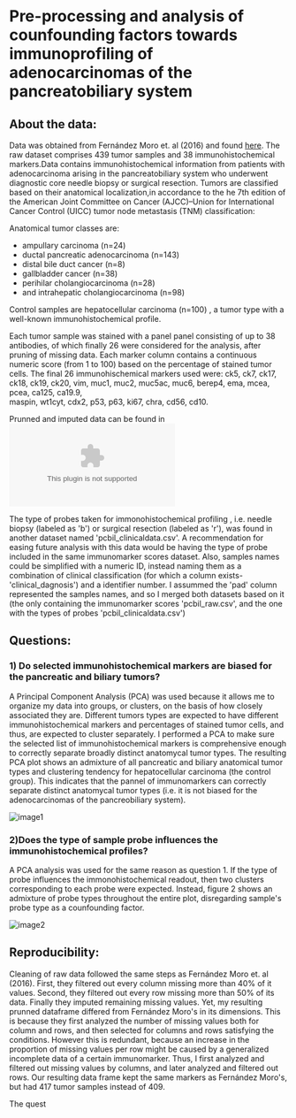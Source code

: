 # Pre-processing and analysis of counfounding factors towards immunoprofiling of adenocarcinomas of the pancreatobiliary system

## About the data:
 
Data was obtained from Fernández Moro et. al (2016) and found [here](https://journals.plos.org/plosone/article?id=10.1371/journal.pone.0166067#sec005).
The raw dataset comprises 439 tumor samples and 38 immunohistochemical markers.Data contains immunohistochemical information from patients with adenocarcinoma arising in the pancreatobiliary system who underwent diagnostic core needle biopsy or surgical resection.
Tumors are classified based on their anatomical localization,in accordance to the he 7th edition of the American Joint Committee on Cancer (AJCC)–Union for International Cancer Control (UICC) tumor node metastasis (TNM) classification:

Anatomical tumor classes are: 

- ampullary carcinoma (n=24)
- ductal pancreatic adenocarcinoma (n=143)
- distal bile duct cancer (n=8)
- gallbladder cancer (n=38)
- perihilar cholangiocarcinoma (n=28)
- and intrahepatic cholangiocarcinoma (n=98)
 
Control samples are hepatocellular carcinoma (n=100) , a tumor type with a well-known immunohistochemical profile.

Each tumor sample was stained with a panel panel consisting of up to 38 antibodies, of which finally 26 were considered for the analysis, after pruning of missing data.
Each marker column contains a continuous numeric score (from 1 to 100) based on the percentage of stained tumor cells. 
The final 26 immunohischemical markers used were:  ck5, ck7, ck17, ck18, ck19, ck20, vim, muc1, muc2, muc5ac, muc6, berep4, ema, mcea, pcea, ca125, ca19.9,    
maspin, wt1cyt, cdx2, p53, p63, ki67, chra, cd56, cd10.  

Prunned and imputed data can be found in ![here](https://github.com/valengrillo/tfcb-homework08/blob/main/data/tidy/imputed_data.csv)

The type of probes taken for immonohistochemical profiling , i.e. needle biopsy (labeled as 'b') or surgical resection (labeled as 'r'), was found in another dataset named  'pcbil_clinicaldata.csv'. 
A recommendation for easing future analysis with this data would be having the type of probe included in the same immunomarker scores dataset.
Also, samples names could be simplified with a numeric ID, instead naming them as a combination of clinical classification (for which a column exists- 'clinical_dagnosis') and a identifier number. 
I assummed the 'pad' column represented the samples names, and so I merged both datasets based on it (the only containing the immunomarker scores 'pcbil_raw.csv', and the one with the types of probes 'pcbil_clinicaldata.csv')    

## Questions:

### 1) Do selected immunohistochemical markers are biased for the pancreatic and biliary tumors?

A Principal Component Analysis (PCA) was used because it allows me to organize my data into groups, or clusters, on the basis of how closely associated they are. Different tumors types are expected to have different immunohistochemical markers and percentages of stained tumor cells,
and thus, are expected to cluster separately. I performed a PCA to make sure the selected list of immunohistochemical markers is comprehensive enough to correctly separate broadly distinct anatomycal tumor types.
The resulting PCA plot shows an admixture of all pancreatic and biliary anatomical tumor types and clustering tendency for hepatocellular carcinoma (the control group). This indicates that the pannel of immunomarkers can correctly separate distinct anatomycal tumor types
(i.e. it is not biased for the adenocarcinomas of the pancreobiliary system). 

![image1](https://github.com/valengrillo/tfcb-homework08/blob/main/data/byanatomicalmarkers.png)


### 2)Does the type of sample probe influences the immunohistochemical profiles?

A PCA analysis was used for the same reason as question 1. If the type of probe influences the immonohistochemical readout, then two clusters corresponding to each probe were expected.
Instead, figure 2 shows an admixture of probe types throughout the entire plot, disregarding sample's probe type as a counfounding factor.

![image2](https://github.com/valengrillo/tfcb-homework08/blob/main/data/byprobe.png)

## Reproducibility:

Cleaning of raw data followed the same steps as Fernández Moro et. al (2016). First, they filtered out every column missing more than 40% of it values. Second, they filtered out every row missing more than 50% of its data. Finally
they imputed remaining missing values. Yet, my resulting prunned dataframe differed from Fernández Moro's in its dimensions. This is because they first analyzed the number of missing values both for column and rows, and then selected for columns and rows satisfying
the conditions. However this is redundant, because an increase in the proportion of missing values per row might be caused by a generalized incomplete data of a certain immunomarker.
Thus, I first analyzed and filtered out missing values by columns, and later analyzed and filtered out rows. Our resulting data frame kept the same markers  as Fernández Moro's, but had 417 tumor samples instead of 409.

 The quest 



